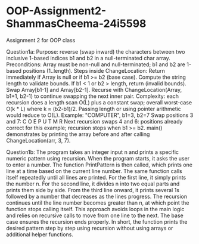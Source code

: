 # OOP-Assignment2-ShammasCheema-24i5598
Assignment 2 for OOP class 

Question1a: 
Purpose: reverse (swap inward) the characters between two inclusive 1-based indices b1 and b2 in a null-terminated char array.
Preconditions: Array must be non-null and null-terminated; b1 and b2 are 1-based positions (1..length).
Steps inside ChangeLocation:
Return immediately if Array is null or if b1 >= b2 (base case).
Compute the string length to validate bounds.
If b1 < 1 or b2 > length, return (invalid bounds).
Swap Array[b1-1] and Array[b2-1].
Recurse with ChangeLocation(Array, b1+1, b2-1) to continue swapping the next inner pair.
Complexity: each recursion does a length scan O(L) plus a constant swap; overall worst-case O(k * L) where k ≈ (b2-b1)/2. Passing length or using pointer arithmetic would reduce to O(L).
Example: "COMPUTER", b1=3, b2=7
Swap positions 3 and 7: C O E P U T M R
Next recursion swaps 4 and 6: positions already correct for this example; recursion stops when b1 >= b2.
main() demonstrates by printing the array before and after calling ChangeLocation(arr, 3, 7).

Question1b:
The program takes an integer input n and prints a specific numeric pattern using recursion.
When the program starts, it asks the user to enter a number. The function PrintPattern is then called, which prints one line at a time based on the current line number. The same function calls itself repeatedly until all lines are printed.
For the first line, it simply prints the number n.
For the second line, it divides n into two equal parts and prints them side by side.
From the third line onward, it prints several 1s followed by a number that decreases as the lines progress.
The recursion continues until the line number becomes greater than n, at which point the function stops calling itself.
This approach avoids loops in the main logic and relies on recursive calls to move from one line to the next. The base case ensures the recursion ends properly.
In short, the function prints the desired pattern step by step using recursion without using arrays or additional helper functions.
